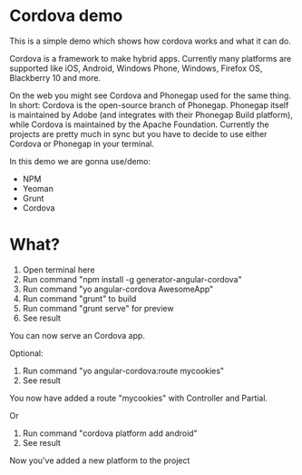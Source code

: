 # Cordova demo

This is a simple demo which shows how cordova works and what it can do.

Cordova is a framework to make hybrid apps. Currently many platforms are supported like iOS, Android, Windows Phone, Windows, Firefox OS, Blackberry 10 and more.

On the web you might see Cordova and Phonegap used for the same thing. In short: Cordova is the open-source branch of Phonegap. Phonegap itself is maintained by Adobe (and integrates with their Phonegap Build platform), while Cordova is maintained by the Apache Foundation. Currently the projects are pretty much in sync but you have to decide to use either Cordova or Phonegap in your terminal.

In this demo we are gonna use/demo: 

* NPM
* Yeoman
* Grunt
* Cordova

# What?

1. Open terminal here
2. Run command "npm install -g generator-angular-cordova"
3. Run command "yo angular-cordova AwesomeApp"
4. Run command "grunt" to build
5. Run command "grunt serve" for preview
6. See result

You can now serve an Cordova app.

Optional:

1. Run command "yo angular-cordova:route mycookies"
2. See result

You now have added a route "mycookies" with Controller and Partial.


Or

1. Run command "cordova platform add android"
2. See result

Now you've added a new platform to the project